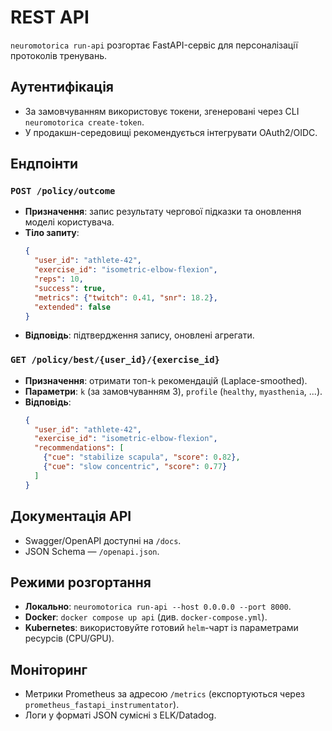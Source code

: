 # REST API

`neuromotorica run-api` розгортає FastAPI-сервіс для персоналізації протоколів тренувань.

## Аутентифікація
- За замовчуванням використовує токени, згенеровані через CLI `neuromotorica create-token`.
- У продакшн-середовищі рекомендується інтегрувати OAuth2/OIDC.

## Ендпоінти
### `POST /policy/outcome`
- **Призначення**: запис результату чергової підказки та оновлення моделі користувача.
- **Тіло запиту**:
  ```json
  {
    "user_id": "athlete-42",
    "exercise_id": "isometric-elbow-flexion",
    "reps": 10,
    "success": true,
    "metrics": {"twitch": 0.41, "snr": 18.2},
    "extended": false
  }
  ```
- **Відповідь**: підтвердження запису, оновлені агрегати.

### `GET /policy/best/{user_id}/{exercise_id}`
- **Призначення**: отримати топ-`k` рекомендацій (Laplace-smoothed).
- **Параметри**: `k` (за замовчуванням 3), `profile` (`healthy`, `myasthenia`, ...).
- **Відповідь**:
  ```json
  {
    "user_id": "athlete-42",
    "exercise_id": "isometric-elbow-flexion",
    "recommendations": [
      {"cue": "stabilize scapula", "score": 0.82},
      {"cue": "slow concentric", "score": 0.77}
    ]
  }
  ```

## Документація API
- Swagger/OpenAPI доступні на `/docs`.
- JSON Schema — `/openapi.json`.

## Режими розгортання
- **Локально**: `neuromotorica run-api --host 0.0.0.0 --port 8000`.
- **Docker**: `docker compose up api` (див. `docker-compose.yml`).
- **Kubernetes**: використовуйте готовий `helm`-чарт із параметрами ресурсів (CPU/GPU).

## Моніторинг
- Метрики Prometheus за адресою `/metrics` (експортуються через `prometheus_fastapi_instrumentator`).
- Логи у форматі JSON сумісні з ELK/Datadog.
